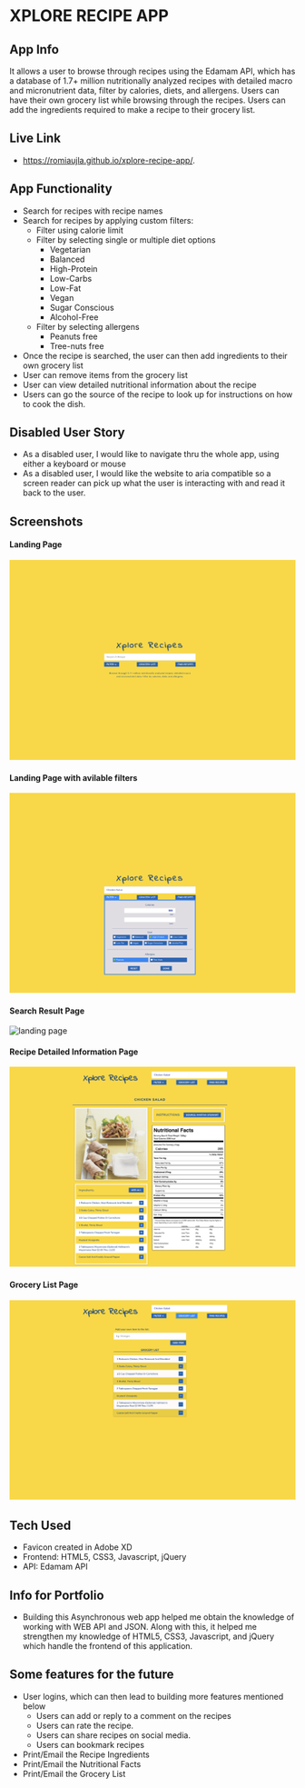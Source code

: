 # XPLORE RECIPE APP
## App Info
It allows a user to browse through recipes using the Edamam API, which has a database of 1.7+ million nutritionally analyzed recipes with detailed macro and micronutrient data, filter by calories, diets, and allergens. Users can have their own grocery list while browsing through the recipes. Users can add the ingredients required to make a recipe to their grocery list.

## Live Link
- https://romiaujla.github.io/xplore-recipe-app/.

## App Functionality
- Search for recipes with recipe names
- Search for recipes by applying custom filters:
	- Filter using calorie limit
	- Filter by selecting single or multiple diet options
		- Vegetarian
		- Balanced
		- High-Protein
		- Low-Carbs
		- Low-Fat
		- Vegan
		- Sugar Conscious
		- Alcohol-Free
	- Filter by selecting allergens
        - Peanuts free 
        - Tree-nuts free
- Once the recipe is searched, the user can then add ingredients to their own grocery list
- User can remove items from the grocery list
- User can view detailed nutritional information about the recipe
- Users can go the source of the recipe to look up for instructions on how to cook the dish.

## Disabled User Story
- As a disabled user, I would like to navigate thru the whole app, using either a keyboard or mouse
- As a disabled user, I would like the website to aria compatible so a screen reader can pick up what the user is interacting with and read it back to the user. 

## Screenshots

#### Landing Page

![landing page](https://github.com/romiaujla/xplore-recipe-app/blob/master/img/screen%201.png)



#### Landing Page with avilable filters

![landing page](https://github.com/romiaujla/xplore-recipe-app/blob/master/img/screen%202.png)



#### Search Result Page

![landing page](https://github.com/romiaujla/xplore-recipe-app/blob/master/img/screen%203.png)



#### Recipe Detailed Information Page

![landing page](https://github.com/romiaujla/xplore-recipe-app/blob/master/img/screen%204.png)



#### Grocery List Page

![landing page](https://github.com/romiaujla/xplore-recipe-app/blob/master/img/screen%205.png)

## Tech Used
- Favicon created in Adobe XD
- Frontend: HTML5, CSS3, Javascript, jQuery
- API: Edamam API

## Info for Portfolio
- Building this Asynchronous web app helped me obtain the knowledge of working with WEB API and JSON. Along with this, it helped me strengthen my knowledge of HTML5, CSS3, Javascript, and jQuery which handle the frontend of this application. 

## Some features for the future
- User logins, which can then lead to building more features mentioned below
    - Users can add or reply to a comment on the recipes
    - Users can rate the recipe.
    - Users can share recipes on social media.
    - Users can bookmark recipes
- Print/Email the Recipe Ingredients
- Print/Email the Nutritional Facts
- Print/Email the Grocery List

